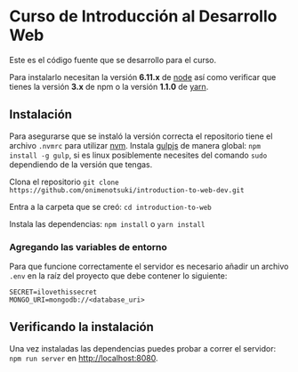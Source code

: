 Curso de Introducción al Desarrollo Web
=======================================

Este es el código fuente que se desarrollo para el curso.

Para instalarlo necesitan la versión **6.11.x** de [node](https://nodejs.org/en/ "NodeJs") así como verificar que
tienes la versión **3.x** de npm o la versión **1.1.0** de [yarn](https://yarnpkg.com/lang/en/ "Yarn").

## Instalación ##

Para asegurarse que se instaló la versión correcta el repositorio tiene el archivo `.nvmrc` para utilizar [nvm](https://github.com/creationix/nvm).
Instala [gulpjs](https://gulpjs.com/) de manera global: `npm install -g gulp`, si es linux posiblemente necesites del comando `sudo` dependiendo de la versión que tengas.

Clona el repositorio `git clone https://github.com/onimenotsuki/introduction-to-web-dev.git`

Entra a la carpeta que se creó: `cd introduction-to-web`

Instala las dependencias: `npm install` o `yarn install`

### Agregando las variables de entorno ###

Para que funcione correctamente el servidor es necesario añadir un archivo `.env` en la raíz del proyecto que debe contener lo siguiente:

``` shell
SECRET=ilovethissecret
MONGO_URI=mongodb://<database_uri>
```

## Verificando la instalación ##

Una vez instaladas las dependencias puedes probar a correr el servidor: `npm run server` en <http://localhost:8080>.
